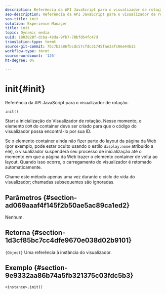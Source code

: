 ```yaml
---
description: Referência da API JavaScript para o visualizador de rotação.
seo-description: Referência da API JavaScript para o visualizador de rotação.
seo-title: init
solution: Experience Manager
title: init
topic: Dynamic media
uuid: 1803028f-dcba-49da-9fb7-78bfd64fc47d
translation-type: tm+mt
source-git-commit: 7bc7b3a86fbcdc57cfdc31745fae3afc06e44b15
workflow-type: tm+mt
source-wordcount: '126'
ht-degree: 0%

---
```



# init{#init}

Referência da API JavaScript para o visualizador de rotação.

`init()`

Start a inicialização do Visualizador de rotação. Nesse momento, o elemento `DOM` do container deve ser criado para que o código do visualizador possa encontrá-lo por sua ID.

Se o elemento container ainda não fizer parte do layout da página da Web (por exemplo, pode estar oculto usando o estilo `display:none` atribuído a ele), o visualizador suspenderá seu processo de inicialização até o momento em que a página da Web trazer o elemento container de volta ao layout. Quando isso ocorre, o carregamento do visualizador é retomado automaticamente.

Chame este método apenas uma vez durante o ciclo de vida do visualizador; chamadas subsequentes são ignoradas.

## Parâmetros {#section-ad069aaaf4f145f2b50ae5ac89ca1ed2}

Nenhum.

## Retorna {#section-1d3cf85bc7cc4dfe9670e038d02b9101}

`{Object}` Uma referência à instância do visualizador.

## Exemplo {#section-9e9332aa86b74a5fb321375c03fdc5b3}

```
<instance>.init()
```

